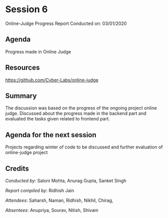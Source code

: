 # Session 6
Online-Judge Progress Report
Conducted on: 03/01/2020

## Agenda
Progress made in Online Judge

## Resources
https://github.com/Cyber-Labs/online-judge

## Summary
The discussion was based on the progress of the ongoing project online judge. Discussed about the progress made in the backend part and evaluated the tasks given related to frontend part.

## Agenda for the next session
Projects regarding winter of code to be discussed and further evaluation of online-judge project

## Credits

*Conducted by:* Saloni Mohta, Anurag Gupta, Sanket Singh

*Report compiled by*: Ridhish Jain

*Attendees*: Saharsh, Naman, Ridhish, Nikhil, Chirag,

*Absentees*: Anupriya, Sourav, Nitish, Shivam
